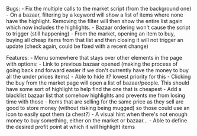 Bugs:
    - Fix the multiple calls to the market script (from the background one)
    - On a bazaar, filtering by a keyword will show a list of items where none have the highlight. Removing the filter will then show the entire list again which now includes the highlights.
    - Bazaar ordering won't cause the script to trigger (still happening)
    - From the market, opening an item to buy, buying all cheap items from that list and then closing it will not trigger an update (check again, could be fixed with a recent change)

Features:
    - Menu somewhere that stays over other elements in the page with options:
        - Link to previous bazaar opened (making the process of going back and forward easier if we don't currently have the money to buy all the under prices items)
        - Able to hide it? lowest priority for this
    - Clicking the buy from the market page will open a list of bazaar/people. This should have some sort of highlight to help find the one that is cheapest
    - Add a blacklist bazaar list that somehow highlights and prevents me from losing time with those
    - Items that are selling for the same price as they sell are good to store money (without risking being mugged) so those could use an icon to easily spot them (a chest?)
    - A visual hint when there's not enough money to buy something, either on the market or bazaar...
    - Able to define the desired profit point at which it will highlight items